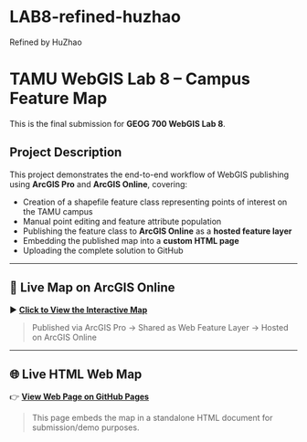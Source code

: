 # LAB8-refined-huzhao
Refined by HuZhao
# TAMU WebGIS Lab 8 – Campus Feature Map

This is the final submission for **GEOG 700 WebGIS Lab 8**.

## Project Description

This project demonstrates the end-to-end workflow of WebGIS publishing using **ArcGIS Pro** and **ArcGIS Online**, covering:

- Creation of a shapefile feature class representing points of interest on the TAMU campus
- Manual point editing and feature attribute population
- Publishing the feature class to **ArcGIS Online** as a **hosted feature layer**
- Embedding the published map into a **custom HTML page**
- Uploading the complete solution to GitHub

---

## 🔗 Live Map on ArcGIS Online

▶️ **[Click to View the Interactive Map](https://arcg.is/z15Gn)**  
> Published via ArcGIS Pro → Shared as Web Feature Layer → Hosted on ArcGIS Online

---

## 🌐 Live HTML Web Map

👉 **[View Web Page on GitHub Pages](https://github.com/OHZ-1234/LAB8-refined-huzhao/blob/main/finalVersion)**  
> This page embeds the map in a standalone HTML document for submission/demo purposes.
